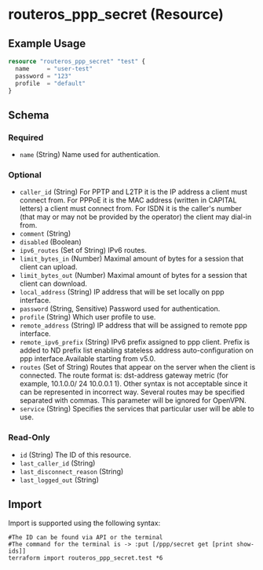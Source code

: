 # routeros_ppp_secret (Resource)


## Example Usage
```terraform
resource "routeros_ppp_secret" "test" {
  name     = "user-test"
  password = "123"
  profile  = "default"
}
```

<!-- schema generated by tfplugindocs -->
## Schema

### Required

- `name` (String) Name used for authentication.

### Optional

- `caller_id` (String) For PPTP and L2TP it is the IP address a client must connect from. For PPPoE it is the MAC address (written in CAPITAL letters) a client must  connect from. For ISDN it is the caller's number (that may or may not be  provided by the operator) the client may dial-in from.
- `comment` (String)
- `disabled` (Boolean)
- `ipv6_routes` (Set of String) IPv6 routes.
- `limit_bytes_in` (Number) Maximal amount of bytes for a session that client can upload.
- `limit_bytes_out` (Number) Maximal amount of bytes for a session that client can download.
- `local_address` (String) IP address that will be set locally on ppp interface.
- `password` (String, Sensitive) Password used for authentication.
- `profile` (String) Which user profile to use.
- `remote_address` (String) IP address that will be assigned to remote ppp interface.
- `remote_ipv6_prefix` (String) IPv6 prefix assigned to ppp client. Prefix is added to ND prefix list enabling stateless address auto-configuration on ppp interface.Available starting from v5.0.
- `routes` (Set of String) Routes  that appear on the server when the client is connected. The route  format is: dst-address gateway metric (for example, 10.1.0.0/ 24  10.0.0.1 1). Other syntax is not acceptable since it can be represented  in incorrect way. Several routes may be specified separated with commas.  This parameter will be ignored for OpenVPN.
- `service` (String) Specifies the services that particular user will be able to use.

### Read-Only

- `id` (String) The ID of this resource.
- `last_caller_id` (String)
- `last_disconnect_reason` (String)
- `last_logged_out` (String)

## Import
Import is supported using the following syntax:
```shell
#The ID can be found via API or the terminal
#The command for the terminal is -> :put [/ppp/secret get [print show-ids]]
terraform import routeros_ppp_secret.test *6
```
